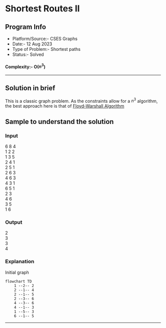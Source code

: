 # Shortest Routes II
## Program Info
- Platform/Source:- CSES Graphs 
- Date:- 12 Aug 2023
- Type of Problem:- Shortest paths
- Status:- Solved
#### Complexity:- O($n^3$) 
---
## Solution in brief

This is a classic graph problem. As the constraints allow for a $n^3$ algorithm, the best approach here is that of [Floyd-Warshall Algorithm](https://github.com/DarkMenacer/Legacy/tree/main/Programming/Classic%20Algorithms/Floyd%20Warshall/Floyd_Warshall.md)

## Sample to understand the solution

### Input
6 8 4\
1 2 2\
1 3 5\
2 4 1\
2 5 1\
2 6 3\
4 6 3\
4 3 1\
6 5 1\
2 3\
4 6\
3 5\
1 6

### Output
2\
3\
3\
4

### Explanation

Initial graph
```mermaid
flowchart TD
	1 --2-- 2
	2 --1-- 4
	2 --1-- 5
	2 --3-- 6
	4 --3-- 6
	4 --1-- 3
	1 --5-- 3
	6 --1-- 5
```

---

